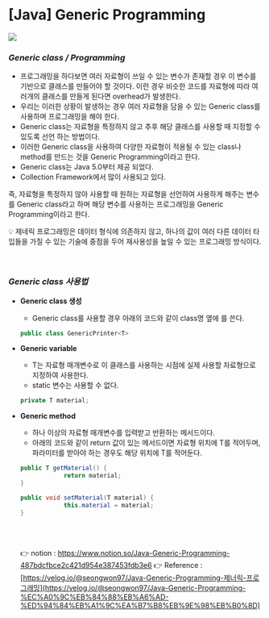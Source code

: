 # [Java] ****Generic Programming****

<img src="https://s3.us-west-2.amazonaws.com/secure.notion-static.com/7ba92770-391d-4862-9ed9-b0b7c9a89fdf/Untitled.png?X-Amz-Algorithm=AWS4-HMAC-SHA256&X-Amz-Content-Sha256=UNSIGNED-PAYLOAD&X-Amz-Credential=AKIAT73L2G45EIPT3X45%2F20220628%2Fus-west-2%2Fs3%2Faws4_request&X-Amz-Date=20220628T004950Z&X-Amz-Expires=86400&X-Amz-Signature=c82c39cacfce0f234065bd8858e0d9e57f7acc0a18d9dbacf972dbac514be191&X-Amz-SignedHeaders=host&response-content-disposition=filename%20%3D%22Untitled.png%22&x-id=GetObject">

### ***Generic class / Programming***

- 프로그래밍을 하다보면 여러 자료형이 쓰일 수 있는 변수가 존재할 경우 이 변수를 기반으로 
클래스를 만들어야 할 것이다. 이런 경우 비슷한 코드를 자료형에 따라 여러개의 클래스를 
만들게 된다면 overhead가 발생한다.
- 우리는 이러한 상황이 발생하는 경우 여러 자료형을 담을 수 있는 Generic class를 사용하며 
프로그래밍을 해야 한다.
- Generic class는 자료형을 특정하지 않고 추후 해당 클래스를 사용할 때 지정할 수 있도록 선언
하는 방법이다.
- 이러한 Generic class을 사용하여 다양한 자료형이 적용될 수 있는 class나 method를 만드는 것을 Generic Programming이라고 한다.
- Generic class는 Java 5.0부터 제공 되었다.
- Collection Framework에서 많이 사용되고 있다.

즉, 자료형을 특정하지 않아 사용할 때 원하는 자료형을 선언하여 사용하게 해주는 변수를 Generic class라고 하며 해당 변수를 사용하는 프로그래밍을 Generic Programming이라고 한다.
<br>

<aside>
💡 제네릭 프로그래밍은 데이터 형식에 의존하지 않고, 하나의 값이 여러 다른 데이터 타입들을 가질 수 있는 기술에 중점을 두어 재사용성을 높일 수 있는 프로그래밍 방식이다.
</aside>
<br><br>

### ***Generic class 사용법***

- **Generic class 생성**
    - Generic class를 사용할 경우 아래의 코드와 같이 class명 옆에 <T>를 쓴다.
    
    ```java
    public class GenericPrinter<T>
    ```
    
- **Generic variable**
    - T는 자료형 매개변수로 이 클래스를 사용하는 시점에 실제 사용할 자료형으로 지정하여 
    사용한다.
    - static 변수는 사용할 수 없다.
    
    ```java
    private T material;
    ```
    
- **Generic method**
    - 하나 이상의 자료형 매개변수를 입력받고 반환하는 메서드이다.
    - 아래의 코드와 같이 return 값이 있는 메서드이면 자료형 위치에 T를 적어두며, 파라미터를 받아야 하는 경우도 해당 위치에 T를 적어둔다.
    
    ```java
    public T getMaterial() {
    			return material;
    }
    
    public void setMaterial(T material) {
    			this.material = material;
    }
    ```
    <br><br>
    
    👉 notion : https://www.notion.so/Java-Generic-Programming-487bdcfbce2c421d954e387453fdb3e6
    👉 Reference : [https://velog.io/@seongwon97/Java-Generic-Programming-제너릭-프로그래밍](https://velog.io/@seongwon97/Java-Generic-Programming-%EC%A0%9C%EB%84%88%EB%A6%AD-%ED%94%84%EB%A1%9C%EA%B7%B8%EB%9E%98%EB%B0%8D)
